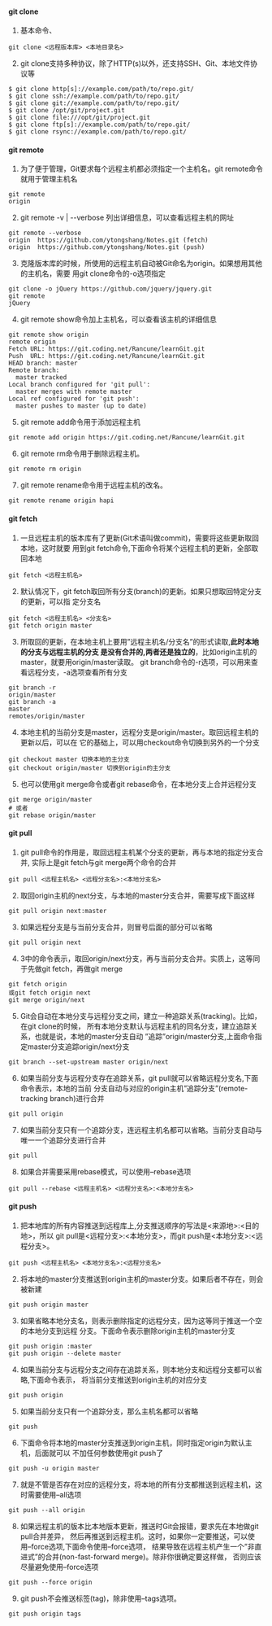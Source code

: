 #### git clone
1. 基本命令、
```
git clone <远程版本库> <本地目录名>
```

2. git clone支持多种协议，除了HTTP(s)以外，还支持SSH、Git、本地文件协议等
```
$ git clone http[s]://example.com/path/to/repo.git/
$ git clone ssh://example.com/path/to/repo.git/
$ git clone git://example.com/path/to/repo.git/
$ git clone /opt/git/project.git
$ git clone file:///opt/git/project.git
$ git clone ftp[s]://example.com/path/to/repo.git/
$ git clone rsync://example.com/path/to/repo.git/
```

#### git remote
1. 为了便于管理，Git要求每个远程主机都必须指定一个主机名。git remote命令就用于管理主机名
```
git remote
origin
```

2. git remote -v | --verbose 列出详细信息，可以查看远程主机的网址
```
git remote --verbose
origin  https://github.com/ytongshang/Notes.git (fetch)
origin  https://github.com/ytongshang/Notes.git (push)
```

3. 克隆版本库的时候，所使用的远程主机自动被Git命名为origin。如果想用其他的主机名，需要
用git clone命令的-o选项指定
```
git clone -o jQuery https://github.com/jquery/jquery.git
git remote
jQuery
```

4. git remote show命令加上主机名，可以查看该主机的详细信息
```
git remote show origin
remote origin
Fetch URL: https://git.coding.net/Rancune/learnGit.git
Push  URL: https://git.coding.net/Rancune/learnGit.git
HEAD branch: master
Remote branch:
  master tracked
Local branch configured for 'git pull':
  master merges with remote master
Local ref configured for 'git push':
  master pushes to master (up to date)
```

5. git remote add命令用于添加远程主机
```
git remote add origin https://git.coding.net/Rancune/learnGit.git
```

6. git remote rm命令用于删除远程主机。
```
git remote rm origin
```

7. git remote rename命令用于远程主机的改名。
```
git remote rename origin hapi
```

#### git fetch

1. 一旦远程主机的版本库有了更新(Git术语叫做commit)，需要将这些更新取回本地，这时就要
用到git fetch命令,下面命令将某个远程主机的更新，全部取回本地
```
git fetch <远程主机名>
```

2. 默认情况下，git fetch取回所有分支(branch)的更新。如果只想取回特定分支的更新，可以指
定分支名
```
git fetch <远程主机名> <分支名>
git fetch origin master
```

3. 所取回的更新，在本地主机上要用”远程主机名/分支名”的形式读取,**此时本地的分支与远程主机的分支
是没有合并的,两者还是独立的**，比如origin主机的master，就要用origin/master读取。
git branch命令的-r选项，可以用来查看远程分支，-a选项查看所有分支
```
git branch -r
origin/master
git branch -a
master
remotes/origin/master
```

4. 本地主机的当前分支是master，远程分支是origin/master。取回远程主机的更新以后，可以在
它的基础上，可以用checkout命令切换到另外的一个分支
```
git checkout master 切换本地的主分支
git checkout origin/master 切换到origin的主分支
```

5. 也可以使用git merge命令或者git rebase命令，在本地分支上合并远程分支
```
git merge origin/master
# 或者
git rebase origin/master
```

#### git pull

1. git pull命令的作用是，取回远程主机某个分支的更新，再与本地的指定分支合并,
实际上是git fetch与git merge两个命令的合并
```
git pull <远程主机名> <远程分支名>:<本地分支名>
```
2. 取回origin主机的next分支，与本地的master分支合并，需要写成下面这样
```
git pull origin next:master
```
3. 如果远程分支是与当前分支合并，则冒号后面的部分可以省略
```
git pull origin next
```
4. 3中的命令表示，取回origin/next分支，再与当前分支合并。实质上，这等同于先做git fetch，再做git merge
```
git fetch origin
或git fetch origin next
git merge origin/next
```

5. Git会自动在本地分支与远程分支之间，建立一种追踪关系(tracking)。比如，在git clone的时候，
所有本地分支默认与远程主机的同名分支，建立追踪关系，也就是说，本地的master分支自动
”追踪”origin/master分支,上面命令指定master分支追踪origin/next分支
```
git branch --set-upstream master origin/next
```

6. 如果当前分支与远程分支存在追踪关系，git pull就可以省略远程分支名,下面命令表示，本地的当前
分支自动与对应的origin主机”追踪分支”(remote-tracking branch)进行合并
```
git pull origin
```

7. 如果当前分支只有一个追踪分支，连远程主机名都可以省略。当前分支自动与唯一一个追踪分支进行合并
```
git pull
```

8. 如果合并需要采用rebase模式，可以使用–rebase选项
```
git pull --rebase <远程主机名> <远程分支名>:<本地分支名>
```



#### git push

1. 把本地库的所有内容推送到远程库上,分支推送顺序的写法是<来源地>:<目的地>，所以
git pull是<远程分支>:<本地分支>，而git push是<本地分支>:<远程分支>。
```
git push <远程主机名> <本地分支名>:<远程分支名>
```

2. 将本地的master分支推送到origin主机的master分支。如果后者不存在，则会被新建
```
git push origin master
```

3. 如果省略本地分支名，则表示删除指定的远程分支，因为这等同于推送一个空的本地分支到远程
分支。下面命令表示删除origin主机的master分支
```
git push origin :master
git push origin --delete master
```

4. 如果当前分支与远程分支之间存在追踪关系，则本地分支和远程分支都可以省略,下面命令表示，
将当前分支推送到origin主机的对应分支
```
git push origin
```

5. 如果当前分支只有一个追踪分支，那么主机名都可以省略
```
git push
```

6.  下面命令将本地的master分支推送到origin主机，同时指定origin为默认主机，后面就可以
不加任何参数使用git push了
```
git push -u origin master
```

7. 就是不管是否存在对应的远程分支，将本地的所有分支都推送到远程主机，这时需要使用–all选项
```
git push --all origin
```

8. 如果远程主机的版本比本地版本更新，推送时Git会报错，要求先在本地做git pull合并差异，
然后再推送到远程主机。这时，如果你一定要推送，可以使用–force选项,下面命令使用–force选项，
结果导致在远程主机产生一个”非直进式”的合并(non-fast-forward merge)。除非你很确定要这样做，
否则应该尽量避免使用–force选项
```
git push --force origin
```

9. git push不会推送标签(tag)，除非使用–tags选项。
```
git push origin tags
```
